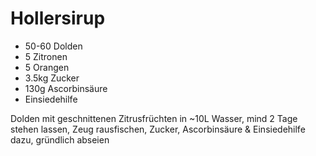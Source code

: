 # Hollersirup

* 50-60 Dolden
* 5 Zitronen
* 5 Orangen
* 3.5kg Zucker
* 130g Ascorbinsäure
* Einsiedehilfe

Dolden mit geschnittenen Zitrusfrüchten in ~10L Wasser,
mind 2 Tage stehen lassen, Zeug rausfischen,
Zucker, Ascorbinsäure & Einsiedehilfe dazu, gründlich abseien
